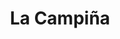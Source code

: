---
title: "La Campiña"
url: /ciudad-autonoma-de-buenos-aires/la-campina-avenida-juan-bautista-alberdi/
shop: muebles
---